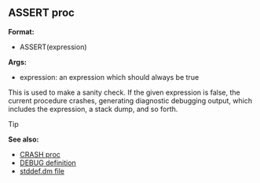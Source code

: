 ## ASSERT proc

**Format:**
+   ASSERT(expression)

**Args:**
+   expression: an expression which should always be true

This is used to make a sanity check. If the given expression is
false, the current procedure crashes, generating diagnostic debugging
output, which includes the expression, a stack dump, and so forth.

> [!TIP] 
> **See also:**
> +   [CRASH proc](/ref/proc/CRASH.md) 
> +   [DEBUG definition](/ref/DM/preprocessor/define/DEBUG.md) 
> +   [stddef.dm file](/ref/appendix/stddef%2edm.md) 